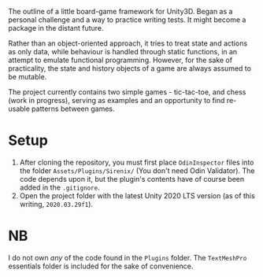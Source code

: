 The outline of a little board-game framework for Unity3D. Began as a personal challenge and a way to practice writing tests. It might become a package in the distant future.

Rather than an object-oriented approach, it tries to treat state and actions as only data, while behaviour is handled through static functions, in an attempt to emulate functional programming. However, for the sake of practicality, the state and history objects of a game are always assumed to be mutable. 

The project currently contains two simple games - tic-tac-toe, and chess (work in progress), serving as examples and an opportunity to find re-usable patterns between games.

# Setup

1. After cloning the repository, you must first place `OdinInspector` files into the folder `Assets/Plugins/Sirenix/` (You don't need Odin Validator). The code depends upon it, but the plugin's contents have of course been added in the `.gitignore`.
2. Open the project folder with the latest Unity 2020 LTS version (as of this writing, `2020.03.29f1`).

# NB
I do not own *any* of the code found in the `Plugins` folder. The `TextMeshPro` essentials folder is included for the sake of convenience.
